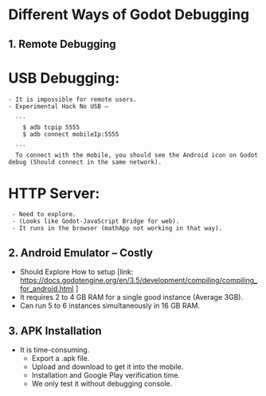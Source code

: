 # Different Ways of Godot Debugging

## 1. Remote Debugging 

   # USB Debugging:

    - It is impossible for remote users.
    - Experimental Hack No USB –  
        
      ```
        $ adb tcpip 5555
        $ adb connect mobileIp:5555
        
      ```
      To connect with the mobile, you should see the Android icon on Godot debug (Should connect in the same network).

   # HTTP Server:

     - Need to explore.
     - (Looks like Godot-JavaScript Bridge for web).
     - It runs in the browser (mathApp not working in that way).

## 2. Android Emulator – Costly 

   - Should Explore How to setup [link: https://docs.godotengine.org/en/3.5/development/compiling/compiling_for_android.html ]
   - It requires 2 to 4 GB RAM for a single good instance (Average 3GB).
   - Can run 5 to 6 instances simultaneously in 16 GB RAM.

## 3. APK Installation  

   - It is time-consuming.
      - Export a .apk file.
      - Upload and download to get it into the mobile.
      - Installation and Google Play verification time.
      - We only test it without debugging console.
